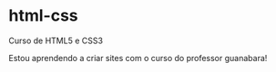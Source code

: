 # html-css
 Curso de HTML5 e CSS3

Estou aprendendo a criar sites com o curso do professor guanabara!